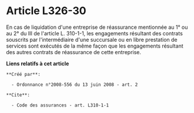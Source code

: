 # Article L326-30

En cas de liquidation d'une entreprise de réassurance mentionnée au 1° ou au 2° du III de l'article L. 310-1-1, les
engagements résultant des contrats souscrits par l'intermédiaire d'une succursale ou en libre prestation de services sont
exécutés de la même façon que les engagements résultant des autres contrats de réassurance de cette entreprise.

**Liens relatifs à cet article**

	**Créé par**:

	  - Ordonnance n°2008-556 du 13 juin 2008 - art. 2

	**Cite**:

	  - Code des assurances - art. L310-1-1
